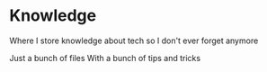 # Knowledge

Where I store knowledge about tech so I don't ever forget anymore

Just a bunch of files
With a bunch of tips and tricks
